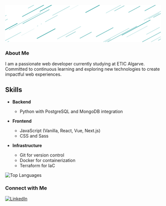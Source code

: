 <img src="nome-svg.svg" />

### About Me

I am a passionate web developer currently studying at ETIC Algarve. Committed to continuous learning and exploring new technologies to create impactful web experiences.
## Skills

- **Backend**  
    - Python with PostgreSQL and MongoDB integration

- **Frontend**  
    - JavaScript (Vanilla, React, Vue, Next.js)
    - CSS and Sass

- **Infrastructure**  
    - Git for version control
    - Docker for containerization
    - Terraform for IaC

![Top Languages](https://github-readme-stats.vercel.app/api/top-langs/?username=CodeZobac&theme=solarized-light&show_icons=true&hide_border=true&layout=compact)

### Connect with Me

[![LinkedIn](https://img.shields.io/badge/LinkedIn-Afonso_Caboz-blue)](https://www.linkedin.com/in/afonsocaboz/)

